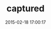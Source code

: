 ---
layout: post
title:  "captured"
repo:   "csexton/captured"
date:   2015-02-18 17:00:17
gemurl: http://github.com/csexton/captured
---